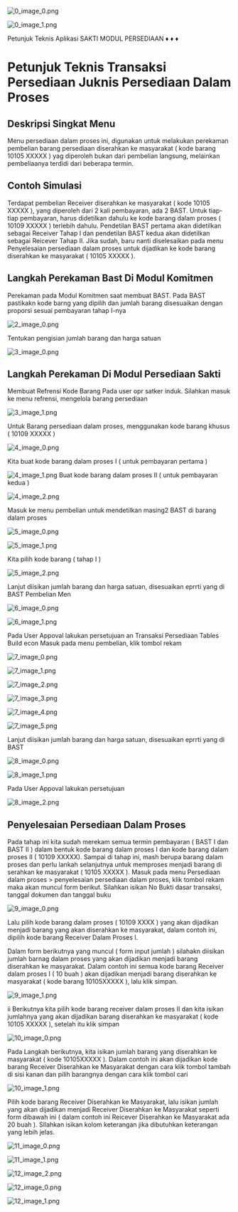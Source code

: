 

![0_image_0.png](0_image_0.png)

![0_image_1.png](0_image_1.png)

Petunjuk Teknis Aplikasi SAKTI
MODUL PERSEDIAAN
♦
♦
♦

# Petunjuk Teknis Transaksi Persediaan Juknis Persediaan Dalam Proses

## Deskripsi Singkat Menu

Menu persediaan dalam proses ini, digunakan untuk melakukan perekaman pembelian barang persediaan diserahkan ke masyarakat ( kode barang 10105 XXXXX ) yag diperoleh bukan dari pembelian langsung, melainkan pembeliaanya terdidi dari beberapa termin.

## Contoh Simulasi

Terdapat pembelian Receiver diserahkan ke masyarakat ( kode 10105 XXXXX ), yang diperoleh dari 2 kali pembayaran, ada 2 BAST. Untuk tiap-tiap pembayaran, harus didetilkan dahulu ke kode barang dalam proses ( 10109 XXXXX ) terlebih dahulu. Pendetilan BAST pertama akan didetilkan sebagai Receiver Tahap I dan pendetilan BAST kedua akan didetilkan sebagai Reicever Tahap II. Jika sudah, baru nanti diselesaikan pada menu Penyelesaian persediaan dalam proses untuk dijadikan ke kode barang diserahkan ke masyarakat ( 10105 XXXXX ).

## Langkah Perekaman Bast Di Modul Komitmen

Perekaman pada Modul Komitmen saat membuat BAST. Pada BAST pastikakn kode barng yang dipilih dan jumlah barang disesuaikan dengan proporsi sesuai pembayaran tahap I-nya

![2_image_0.png](2_image_0.png)

Tentukan pengisian jumlah barang dan harga satuan

![3_image_0.png](3_image_0.png)

## Langkah Perekaman Di Modul Persediaan Sakti

Membuat Refrensi Kode Barang Pada user opr satker induk. Silahkan masuk ke menu refrensi, mengelola barang persediaan

![3_image_1.png](3_image_1.png)

Untuk Barang persediaan dalam proses, menggunakan kode barang khusus ( 10109 XXXXX )

![4_image_0.png](4_image_0.png)

Kita buat kode barang dalam proses I ( untuk pembayaran pertama )

![4_image_1.png](4_image_1.png) Buat kode barang dalam proses II ( untuk pembayaran kedua )

![4_image_2.png](4_image_2.png)

Masuk ke menu pembelian untuk mendetilkan masing2 BAST di barang dalam proses

![5_image_0.png](5_image_0.png)

![5_image_1.png](5_image_1.png)

Kita pilih kode barang ( tahap I )

![5_image_2.png](5_image_2.png)

 Lanjut diisikan jumlah barang dan harga satuan, disesuaikan eprrti yang di BAST
Pembelian Men

![6_image_0.png](6_image_0.png)

![6_image_1.png](6_image_1.png)

Pada User Appoval lakukan persetujuan an Transaksi Persediaan Tables Build econ Masuk pada menu pembelian, klik tombol rekam

![7_image_0.png](7_image_0.png)

![7_image_1.png](7_image_1.png)

![7_image_2.png](7_image_2.png)

![7_image_3.png](7_image_3.png)

![7_image_4.png](7_image_4.png)

![7_image_5.png](7_image_5.png)

Lanjut diisikan jumlah barang dan harga satuan, disesuaikan eprrti yang di BAST

![8_image_0.png](8_image_0.png)

![8_image_1.png](8_image_1.png)

Pada User Appoval lakukan persetujuan

![8_image_2.png](8_image_2.png)

## Penyelesaian Persediaan Dalam Proses

Pada tahap ini kita sudah merekam semua termin pembayaran ( BAST I dan BAST II ) dalam bentuk kode barang dalam proses I dan kode barang dalam proses II ( 10109 XXXXX). Sampai di tahap ini, mash berupa barang dalam proses dan perlu lankah selanjutnya untuk memproses menjadi barang di serahkan ke masyarakat ( 10105 XXXXX ). Masuk pada menu Persediaan dalam proses > penyelesaian persediaan dalam proses, klik tombol rekam maka akan muncul form berikut. Silahkan isikan No Bukti dasar transaksi, tanggal dokumen dan tanggal buku

![9_image_0.png](9_image_0.png)

Lalu pilih kode barang dalam proses ( 10109 XXXX ) yang akan dijadikan menjadi barang yang akan diserahkan ke masyarakat, dalam contoh ini, dipilih kode barang Receiver Dalam Proses I. 

Dalam form berikutnya yang muncul ( form input jumlah ) silahakn diisikan jumlah barnag dalam proses yang akan dijadikan menjadi barang diserahkan ke masyarakat. Dalam contoh ini semua kode barang Receiver dalam proses I ( 10 buah ) akan dijadikan menjadi barang diserahkan ke masyarakat ( kode barang 10105XXXXX ), lalu klik simpan.

![9_image_1.png](9_image_1.png)

ii
Berikutnya kita pilih kode barang receiver dalam proses II dan kita isikan jumlahnya yang akan dijadikan barang diserahkan ke masyarakat ( kode 10105 XXXXX ), setelah itu klik simpan

![10_image_0.png](10_image_0.png)

Pada Langkah berikutnya, kita isikan jumlah barang yang diserahkan ke masyarakat ( kode 10105XXXXX ). Dalam contoh ini akan dijadikan kode barang Receiver Diserahkan ke Masyarakat dengan cara klik tombol tambah di sisi kanan dan pilih barangnya dengan cara klik tombol cari 

![10_image_1.png](10_image_1.png)

Pilih kode barang Receiver Diserahkan ke Masyarakat, lalu isikan jumlah yang akan dijadikan menjadi Receiver Diserahkan ke Masyarakat seperti form dibawah ini ( dalam contoh ini Reicever Diserahkan ke Masyarakat ada 20 buah ). SIlahkan isikan kolom keterangan jika dibutuhkan keterangan yang lebih jelas. 

![11_image_0.png](11_image_0.png)

![11_image_1.png](11_image_1.png)

![12_image_2.png](12_image_2.png)

![12_image_0.png](12_image_0.png)

![12_image_1.png](12_image_1.png)

